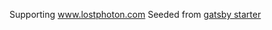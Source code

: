 Supporting www.lostphoton.com
Seeded from [gatsby starter](https://github.com/LekoArts/gatsby-starter-portfolio-cara)
